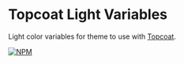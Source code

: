 # Topcoat Light Variables

Light color variables for theme to use with [Topcoat](http://topcoat.io).

[![NPM](https://nodei.co/npm/topcoat-variables-light.svg)](https://nodei.co/npm/topcoat-variables-light/)
